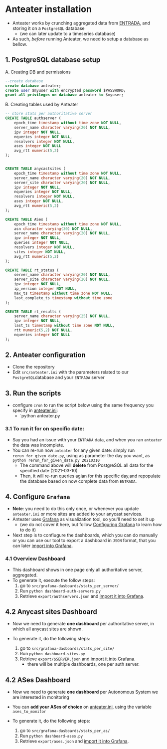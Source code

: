 # Anteater installation

* Anteater works by crunching aggregated data from [ENTRADA](https://entrada.sidnlabs.nl),
and storing it on a `PostgreSQL` database
    * (we can later update to a timeseries database)
* As such, _before_ running Anteater, we need to setup a database as bellow.

## 1. PostgreSQL database setup

A. Creating DB and permissions
```sql
--create database
create database anteater;
create user $myuser with encrypted password $PASSWORD;
grant all privileges on database anteater to $myuser;
```
B. Creating tables used by Anteater

```sql
-- store stats per authoritative server
CREATE TABLE authserver (
    epoch_time timestamp without time zone NOT NULL,
    server_name character varying(20) NOT NULL,
    ipv integer NOT NULL,
    nqueries integer NOT NULL,
    resolvers integer NOT NULL,
    ases integer NOT NULL
    avg_rtt numeric(5,2)
);


CREATE TABLE anycastsites (
    epoch_time timestamp without time zone NOT NULL,
    server_name character varying(20) NOT NULL,
    server_site character varying(20) NOT NULL,
    ipv integer NOT NULL,
    nqueries integer NOT NULL,
    resolvers integer NOT NULL,
    ases integer NOT NULL,
    avg_rtt numeric(5,2)
);

CREATE TABLE ASes (
    epoch_time timestamp without time zone NOT NULL,
    asn character varying(30) NOT NULL,
    server_name character varying(20) NOT NULL,
    ipv integer NOT NULL,
    queries integer NOT NULL,
    resolvers integer NOT NULL,
    sites integer NOT NULL,
    avg_rtt numeric(5,2)
);

CREATE TABLE rt_status (
    server_name character varying(20) NOT NULL,
    server_site character varying(20) NOT NULL,
    ipv integer NOT NULL,
    ip_version integer NOT NULL,
    max_ts timestamp without time zone NOT NULL,
    last_complete_ts timestamp without time zone
);

CREATE TABLE rt_results (
    server_name character varying(25) NOT NULL,
    ipv integer NOT NULL,
    last_ts timestamp without time zone NOT NULL,
    rtt numeric(5,2) NOT NULL,
    nqueries integer NOT NULL
);
```

## 2. Anteater configuration

* Clone the repository
* Edit `src/anteater.ini` with the parameters related to our `PostgreSQL`database
and your `ENTRADA` server
  
## 3. Run the scripts
* configure `cron` to run the script below using the same frequency you specify in [anteater.ini](src/anteater.ini):
    * `python anteater.py
   
### 3.1 To run it for on specific date:
  * Say you had an issue with your `ENTRADA` data, and when you ran `anteater` the data was incomplete.
  * You can re-run now `anteater` for any given date: simply run `rerun_for_given_date.py`, using as parameter the day you want, as `python rerun_for_given_date.py 20210310`
    * The command above will **delete** from PostgreSQL all data for the specified date (2021-03-10)
    * Then, it will re-run  queries agian for this specific day,and repopulate the database based on now complete data from  `ENTRADA`.

    
  
## 4. Configure `Grafana`

* **Note**: you need to do this only once, or whenever you update `anteater.ini` or more sites are added to your anycast services.
* Anteater uses [Grafana](https://grafana.com/) as visualization tool, so you'll need to set it up  
  * (we do not cover  it here, but follow [Configuring Grafana](https://grafana.com/docs/grafana/latest/administration/configuration/)
 to learn how to do it)
* Next step is to confiugure the dashboards, which you can do manually or you can use our tool to export 
a dashboard in `JSON` format, that you can later [import into Grafana](https://grafana.com/docs/grafana/latest/dashboards/export-import/).

### 4.1 Overview Dashboard

  * This dashboard shows in one page only all authoritative server, aggregated.
  * To generate it, execute the follow steps:
      1. go to `src/grafana-dasboards/stats_per_server/`
      2. Run `python dashboard-auth-servers.py`
      3. Retrieve `export/authservers.json` and  [import it into Grafana](https://grafana.com/docs/grafana/latest/dashboards/export-import/). 

## 4.2 Anycast sites Dashboard

* Now we need to generate **one dashboard** per authoritative server, in which all 
anycast sites are shown.
  
* To generate it, do the following steps:
    1. go to `src/grafana-dasboards/stats_per_site/`
    2. Run `python dashboard-sites.py`
    3. Retrieve `export/$SERVER.json` and  [import it into Grafana](https://grafana.com/docs/grafana/latest/dashboards/export-import/).
        * there will be multiple dashboards, one per auth server.

## 4.2 ASes Dashboard

* Now we need to generate **one dashboard** per Autonomous System we are interested in monitoring
* You can **add your ASes of choice** on [anteater.ini](src/anteater.ini), using the variable
  `ases_to_monitor`
  
* To generate it, do the following steps:
    1. go to `src/grafana-dasboards/stats_per_as/`
    2. Run `python dashboard-ases.py`
    3. Retrieve `export/ases.json` and  [import it into Grafana](https://grafana.com/docs/grafana/latest/dashboards/export-import/).
    
